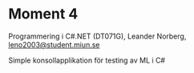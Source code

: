 # Moment 4
Programmering i C#.NET (DT071G),
Leander Norberg,
leno2003@student.miun.se

Simple konsollapplikation för testing av ML i C#

